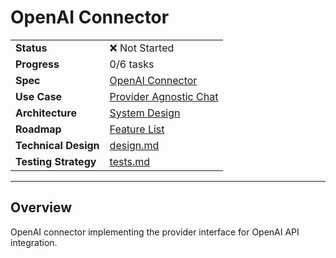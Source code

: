 # OpenAI Connector

| | |
|---|---|
| **Status** | ❌ Not Started |
| **Progress** | 0/6 tasks |
| **Spec** | [OpenAI Connector](../../../../products/anygpt/specs/README.md#provider-connectors) |
| **Use Case** | [Provider Agnostic Chat](../../../../products/anygpt/cases/provider-agnostic-chat.md) |
| **Architecture** | [System Design](../../architecture.md) |
| **Roadmap** | [Feature List](../../roadmap.md) |
| **Technical Design** | [design.md](./design.md) |
| **Testing Strategy** | [tests.md](./tests.md) |

---

## Overview

OpenAI connector implementing the provider interface for OpenAI API integration.

